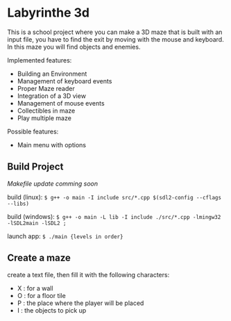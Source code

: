 # Labyrinthe 3d

This is a school project where you can make a 3D maze that is built with an input file, you have to find the exit by moving with the mouse and keyboard. In this maze you will find objects and enemies.

Implemented features:
- Building an Environment
- Management of keyboard events
- Proper Maze reader
- Integration of a 3D view
- Management of mouse events
- Collectibles in maze
- Play multiple maze

Possible features:
- Main menu with options

## Build Project
*Makefile update comming soon* 

build (linux): ``$ g++ -o main -I include src/*.cpp $(sdl2-config --cflags --libs)``

build (windows): ``$ g++ -o main -L lib -I include ./src/*.cpp -lmingw32 -lSDL2main -lSDL2 ;``

launch app: ``$ ./main {levels in order}``

## Create a maze
create a text file, then fill it with the following characters:
- X : for a wall
- O : for a floor tile
- P : the place where the player will be placed
- I : the objects to pick up